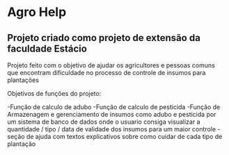 # Agro Help 

## Projeto criado como projeto de extensão da faculdade Estácio 

Projeto feito com o objetivo de ajudar os agricultores e pessoas comuns que encontram dificuldade no processo de controle de insumos para plantações

Objetivos de funções do projeto:

-Função de calculo de adubo 
-Função de calculo de pesticida
-Função de Armazenagem e gerenciamento de insumos como adubo e pesticida por um sistema de banco de dados onde o usuario consiga visualizar a quantidade / tipo / data de validade dos insumos para um maior controle
-seção de ajuda com textos explicativos sobre como cuidar de cada tipo de plantação